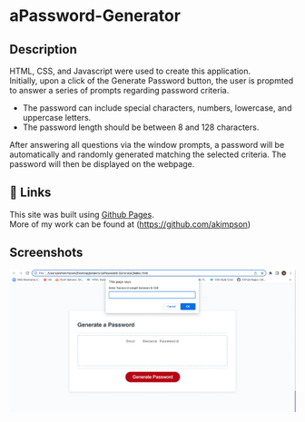 # aPassword-Generator

## Description

HTML, CSS, and Javascript were used to create this application. <br>
Initially, upon a click of the Generate Password button, the user is propmted to answer a series of prompts regarding password criteria.

- The password can include special characters, numbers, lowercase, and uppercase letters.
- The password length should be between 8 and 128 characters.

After answering all questions via the window prompts, a password will be automatically and randomly generated matching the selected criteria.
The password will then be displayed on the webpage.

## 🔗 Links

This site was built using [Github Pages](https://akimpson.github.io/aPassword-Generator/). <br>
More of my work can be found at (https://github.com/akimpson)

## Screenshots

![aPassword-Generator](./images/aPassword-Generator%20Screenshot.png)
